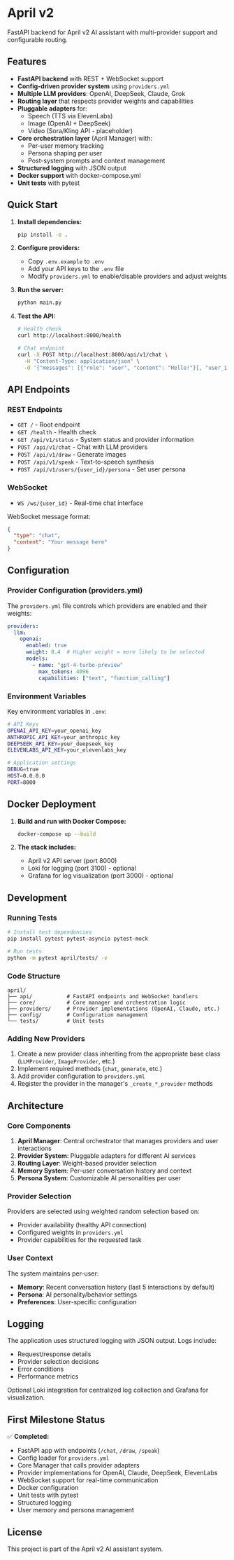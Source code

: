 # April v2

FastAPI backend for April v2 AI assistant with multi-provider support and configurable routing.

## Features

- **FastAPI backend** with REST + WebSocket support
- **Config-driven provider system** using `providers.yml`
- **Multiple LLM providers**: OpenAI, DeepSeek, Claude, Grok
- **Routing layer** that respects provider weights and capabilities
- **Pluggable adapters** for:
  - Speech (TTS via ElevenLabs)
  - Image (OpenAI + DeepSeek)
  - Video (Sora/Kling API - placeholder)
- **Core orchestration layer** (April Manager) with:
  - Per-user memory tracking
  - Persona shaping per user
  - Post-system prompts and context management
- **Structured logging** with JSON output
- **Docker support** with docker-compose.yml
- **Unit tests** with pytest

## Quick Start

1. **Install dependencies:**
   ```bash
   pip install -e .
   ```

2. **Configure providers:**
   - Copy `.env.example` to `.env`
   - Add your API keys to the `.env` file
   - Modify `providers.yml` to enable/disable providers and adjust weights

3. **Run the server:**
   ```bash
   python main.py
   ```

4. **Test the API:**
   ```bash
   # Health check
   curl http://localhost:8000/health
   
   # Chat endpoint
   curl -X POST http://localhost:8000/api/v1/chat \
     -H "Content-Type: application/json" \
     -d '{"messages": [{"role": "user", "content": "Hello!"}], "user_id": "test_user"}'
   ```

## API Endpoints

### REST Endpoints

- `GET /` - Root endpoint
- `GET /health` - Health check
- `GET /api/v1/status` - System status and provider information
- `POST /api/v1/chat` - Chat with LLM providers
- `POST /api/v1/draw` - Generate images
- `POST /api/v1/speak` - Text-to-speech synthesis
- `POST /api/v1/users/{user_id}/persona` - Set user persona

### WebSocket

- `WS /ws/{user_id}` - Real-time chat interface

WebSocket message format:
```json
{
  "type": "chat",
  "content": "Your message here"
}
```

## Configuration

### Provider Configuration (providers.yml)

The `providers.yml` file controls which providers are enabled and their weights:

```yaml
providers:
  llm:
    openai:
      enabled: true
      weight: 0.4  # Higher weight = more likely to be selected
      models:
        - name: "gpt-4-turbo-preview"
          max_tokens: 4096
          capabilities: ["text", "function_calling"]
```

### Environment Variables

Key environment variables in `.env`:

```bash
# API Keys
OPENAI_API_KEY=your_openai_key
ANTHROPIC_API_KEY=your_anthropic_key
DEEPSEEK_API_KEY=your_deepseek_key
ELEVENLABS_API_KEY=your_elevenlabs_key

# Application settings
DEBUG=true
HOST=0.0.0.0
PORT=8000
```

## Docker Deployment

1. **Build and run with Docker Compose:**
   ```bash
   docker-compose up --build
   ```

2. **The stack includes:**
   - April v2 API server (port 8000)
   - Loki for logging (port 3100) - optional
   - Grafana for log visualization (port 3000) - optional

## Development

### Running Tests

```bash
# Install test dependencies
pip install pytest pytest-asyncio pytest-mock

# Run tests
python -m pytest april/tests/ -v
```

### Code Structure

```
april/
├── api/           # FastAPI endpoints and WebSocket handlers
├── core/          # Core manager and orchestration logic
├── providers/     # Provider implementations (OpenAI, Claude, etc.)
├── config/        # Configuration management
└── tests/         # Unit tests
```

### Adding New Providers

1. Create a new provider class inheriting from the appropriate base class (`LLMProvider`, `ImageProvider`, etc.)
2. Implement required methods (`chat`, `generate`, etc.)
3. Add provider configuration to `providers.yml`
4. Register the provider in the manager's `_create_*_provider` methods

## Architecture

### Core Components

1. **April Manager**: Central orchestrator that manages providers and user interactions
2. **Provider System**: Pluggable adapters for different AI services
3. **Routing Layer**: Weight-based provider selection
4. **Memory System**: Per-user conversation history and context
5. **Persona System**: Customizable AI personalities per user

### Provider Selection

Providers are selected using weighted random selection based on:
- Provider availability (healthy API connection)
- Configured weights in `providers.yml`
- Provider capabilities for the requested task

### User Context

The system maintains per-user:
- **Memory**: Recent conversation history (last 5 interactions by default)
- **Persona**: AI personality/behavior settings
- **Preferences**: User-specific configuration

## Logging

The application uses structured logging with JSON output. Logs include:
- Request/response details
- Provider selection decisions
- Error conditions
- Performance metrics

Optional Loki integration for centralized log collection and Grafana for visualization.

## First Milestone Status

✅ **Completed:**
- FastAPI app with endpoints (`/chat`, `/draw`, `/speak`)
- Config loader for `providers.yml`
- Core Manager that calls provider adapters
- Provider implementations for OpenAI, Claude, DeepSeek, ElevenLabs
- WebSocket support for real-time communication
- Docker configuration
- Unit tests with pytest
- Structured logging
- User memory and persona management

## License

This project is part of the April v2 AI assistant system.
